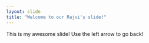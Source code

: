 ```yaml
---
layout: slide
title: "Welcome to our Rajvi's slide!"
---
```

This is my awesome slide!
Use the left arrow to go back!

